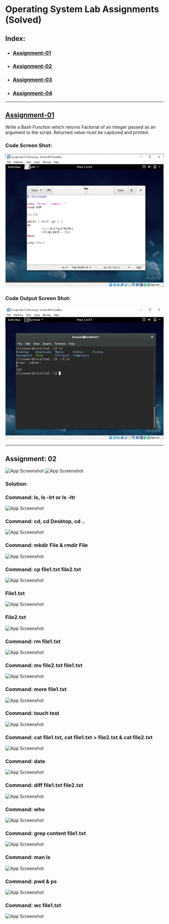 # Operating System Lab Assignments (Solved)
## Index:
- ### [Assignment-01]()
- ### [Assignment-02]()
- ### [Assignment-03]()
- ### [Assignment-04]()
___
## [Assignment-01]()
Write a Bash Function which returns Factorial of an integer passed as an argument to the script. Returned value must be captured and printed.
### Code Screen Shot:
![App Screenshot](https://github.com/H-R-S/OS-Assignments/blob/main/Lab_01/ss_1.jpg)
### Code Output Screen Shot:
![App Screenshot](https://github.com/H-R-S/OS-Assignments/blob/main/Lab_01/ss_2.jpg)
___
## Assignment: 02
![App Screenshot](https://github.com/H-R-S/OS-Lab-Assignments/blob/main/Lab_02/Question/q1.JPG)
![App Screenshot](https://github.com/H-R-S/OS-Lab-Assignments/blob/main/Lab_02/Question/q2.JPG)
### Solution:
### Command: ls, ls -lrt or ls -ltr
![App Screenshot](https://github.com/H-R-S/OS-Lab-Assignments/blob/main/Lab_02/Code/ss_01.jpg)
### Command: cd, cd Desktop, cd .. 
![App Screenshot](https://github.com/H-R-S/OS-Lab-Assignments/blob/main/Lab_02/Code/ss_02.jpg)
### Command: mkdir File & rmdir File
![App Screenshot](https://github.com/H-R-S/OS-Lab-Assignments/blob/main/Lab_02/Code/ss_03.jpg)
### Command: cp file1.txt file2.txt
![App Screenshot](https://github.com/H-R-S/OS-Lab-Assignments/blob/main/Lab_02/Code/ss_04.jpg)
### File1.txt 
![App Screenshot](https://github.com/H-R-S/OS-Lab-Assignments/blob/main/Lab_02/Code/ss_05.jpg)
### File2.txt
![App Screenshot](https://github.com/H-R-S/OS-Lab-Assignments/blob/main/Lab_02/Code/ss_06.jpg)
### Command: rm file1.txt
![App Screenshot](https://github.com/H-R-S/OS-Lab-Assignments/blob/main/Lab_02/Code/ss_07.jpg)
### Command: mv file2.txt file1.txt
![App Screenshot](https://github.com/H-R-S/OS-Lab-Assignments/blob/main/Lab_02/Code/ss_08.jpg)
### Command: more file1.txt
![App Screenshot](https://github.com/H-R-S/OS-Lab-Assignments/blob/main/Lab_02/Code/ss_09.jpg)
### Command: touch test
![App Screenshot](https://github.com/H-R-S/OS-Lab-Assignments/blob/main/Lab_02/Code/ss_10.jpg)
### Command: cat file1.txt, cat file1.txt > file2.txt & cat file2.txt
![App Screenshot](https://github.com/H-R-S/OS-Lab-Assignments/blob/main/Lab_02/Code/ss_11.jpg)
### Command: date
![App Screenshot](https://github.com/H-R-S/OS-Lab-Assignments/blob/main/Lab_02/Code/ss_12.jpg)
### Command: diff file1.txt file2.txt
![App Screenshot](https://github.com/H-R-S/OS-Lab-Assignments/blob/main/Lab_02/Code/ss_13.jpg)
### Command: who
![App Screenshot](https://github.com/H-R-S/OS-Lab-Assignments/blob/main/Lab_02/Code/ss_14.jpg)
### Command: grep content file1.txt
![App Screenshot](https://github.com/H-R-S/OS-Lab-Assignments/blob/main/Lab_02/Code/ss_15.jpg)
### Command: man ls
![App Screenshot](https://github.com/H-R-S/OS-Lab-Assignments/blob/main/Lab_02/Code/ss_16.jpg)
### Command: pwd & ps
![App Screenshot](https://github.com/H-R-S/OS-Lab-Assignments/blob/main/Lab_02/Code/ss_17.jpg)
### Command: wc file1.txt
![App Screenshot](https://github.com/H-R-S/OS-Lab-Assignments/blob/main/Lab_02/Code/ss_18.jpg)